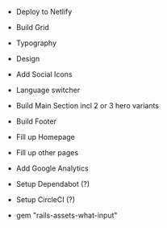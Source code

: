 - Deploy to Netlify
- Build Grid

- Typography
- Design
- Add Social Icons

- Language switcher
- Build Main Section incl 2 or 3 hero variants
- Build Footer
- Fill up Homepage
- Fill up other pages

- Add Google Analytics
- Setup Dependabot (?)
- Setup CircleCI (?)
- gem "rails-assets-what-input"
